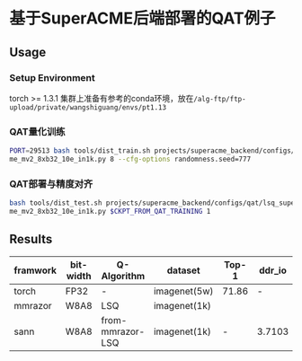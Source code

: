 # 基于SuperACME后端部署的QAT例子

## Usage
### Setup Environment
torch >= 1.3.1
集群上准备有参考的conda环境，放在`/alg-ftp/ftp-upload/private/wangshiguang/envs/pt1.13`

### QAT量化训练
```bash
PORT=29513 bash tools/dist_train.sh projects/superacme_backend/configs/qat/lsq_superac
me_mv2_8xb32_10e_in1k.py 8 --cfg-options randomness.seed=777
```

### QAT部署与精度对齐
```bash
bash tools/dist_test.sh projects/superacme_backend/configs/qat/lsq_superac
me_mv2_8xb32_10e_in1k.py $CKPT_FROM_QAT_TRAINING 1
```

## Results
| framwork | bit-width | Q-Algorithm | dataset      | Top-1 | ddr_io | sram_io | params | ddr_occp | sram_occp | fps      |
| ---      | ---       | ---         | ---          | ---   | ---    | ---     | ---    | ---      |  ---      | ---      |
| torch    | FP32      | -           | imagenet(5w) | 71.86 | -      | -       | -      | -        |-          | -        | 
| mmrazor | W8A8       | LSQ         | imagenet(1k) |  |  |  |  | | | |
| sann    | W8A8  | from-mmrazor-LSQ | imagenet(1k) | - | 3.7103 | 1.3398 | 3.4932 | 4.6416 | 0.5742 | 1004.5927 | 